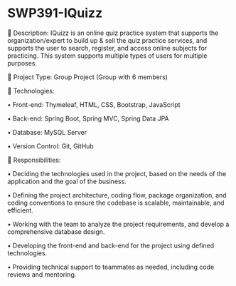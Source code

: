 # SWP391-IQuizz


📌 Description: IQuizz is an online quiz practice system that supports the organization/expert to build up & sell the quiz practice
services, and supports the user to search, register, and access online subjects for practicing. This system supports multiple types of users for
multiple purposes.




📌 Project Type: Group Project (Group with 6 members)



📌 Technologies:


   • Front-end: Thymeleaf, HTML, CSS, Bootstrap, JavaScript


   • Back-end: Spring Boot, Spring MVC, Spring Data JPA


   • Database: MySQL Server


   • Version Control: Git, GitHub




📌 Responsibilities:


• Deciding the technologies used in the project, based on the needs of the application and the goal of the business.


• Defining the project architecture, coding flow, package organization, and coding conventions to ensure the codebase is scalable,
 maintainable, and efficient.


• Working with the team to analyze the project requirements, and develop a comprehensive database design.


• Developing the front-end and back-end for the project using defined technologies.


• Providing technical support to teammates as needed, including code reviews and mentoring.
